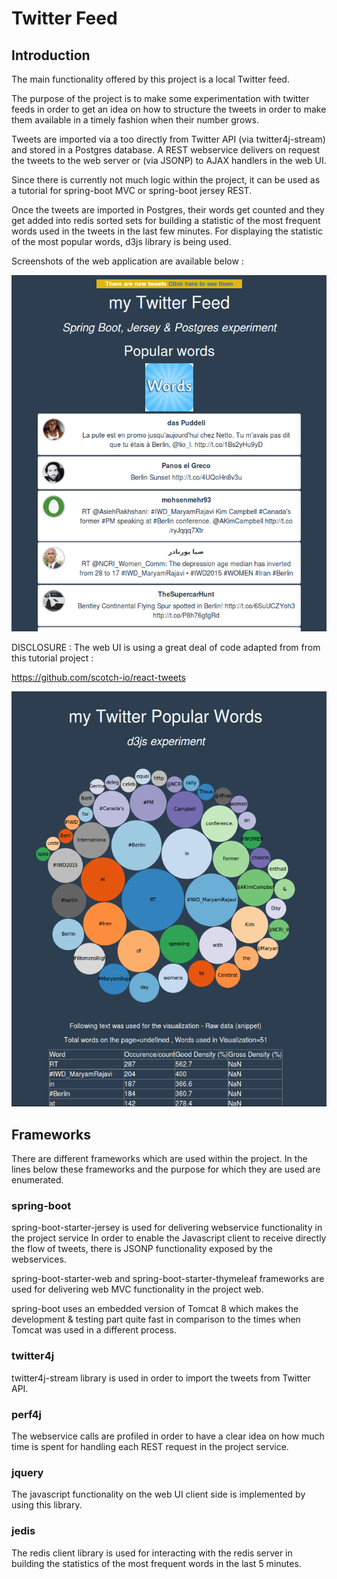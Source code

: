 Twitter Feed
=============================================

## Introduction

The main functionality offered by this project is a local Twitter feed.

The purpose of the project is to make some experimentation with twitter feeds in order to get an idea on how to
structure the tweets in order to make them available in a timely fashion when their number grows.

Tweets are imported via a too directly from Twitter API (via twitter4j-stream) and stored in a Postgres database.
A REST webservice delivers on request the tweets to the web server or (via JSONP) to AJAX handlers in the web UI.

Since there is currently not much logic within the project, it can be used as a tutorial for spring-boot MVC or
spring-boot jersey REST.


Once the tweets are imported in Postgres, their words get counted and they get added into redis sorted sets for
building a statistic of the most frequent words used in the tweets in the last few minutes.
For displaying the statistic of the most popular words, d3js library is being used.

Screenshots of the web application are available below :

![Twitter feed functionality](twitter-feed.png)

DISCLOSURE : The web UI is using a great deal of code adapted from from this tutorial project :

https://github.com/scotch-io/react-tweets

![Tweets words statistics functionality](words-statistics.png)


## Frameworks

There are different frameworks which are used within the project. In the lines below these frameworks and the purpose
for which they are used are enumerated.

### spring-boot

spring-boot-starter-jersey is used for delivering webservice functionality in the project service
In order to enable the Javascript client to receive directly the flow of tweets, there is JSONP functionality exposed
by the webservices.

spring-boot-starter-web and spring-boot-starter-thymeleaf frameworks are used for delivering web MVC functionality in
the project web.

spring-boot uses an embedded version of Tomcat 8 which makes the development & testing part quite fast in comparison
to the times when Tomcat was used in a different process.


### twitter4j

twitter4j-stream library is used in order to import the tweets from Twitter API.


### perf4j

The webservice calls are profiled in order to have a clear idea on how much time is spent for handling each REST
request in the project service.

### jquery

The javascript functionality on the web UI client side is implemented by using this library.


### jedis
The redis client library is used for interacting with the redis server in building the statistics of the most
frequent words in the last 5 minutes.
